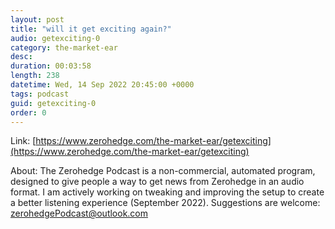 ```yaml
---
layout: post
title: "will it get exciting again?"
audio: getexciting-0
category: the-market-ear
desc: 
duration: 00:03:58
length: 238
datetime: Wed, 14 Sep 2022 20:45:00 +0000
tags: podcast
guid: getexciting-0
order: 0
---
```



Link: [https://www.zerohedge.com/the-market-ear/getexciting](https://www.zerohedge.com/the-market-ear/getexciting)

About: The Zerohedge Podcast is a non-commercial, automated program, designed to give people a way to get news from Zerohedge in an audio format.  I am actively working on tweaking and improving the setup to create a better listening experience (September 2022).  Suggestions are welcome: [zerohedgePodcast@outlook.com](mailto:zerohedgePodcast@outlook.com)